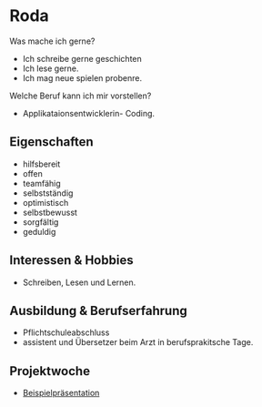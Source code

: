 # Roda

 Was mache ich gerne?

  *  Ich schreibe gerne geschichten
  *  Ich lese gerne.
  *  Ich mag neue spielen probenre.

Welche Beruf kann ich mir vorstellen?

  * Applikataionsentwicklerin- Coding.

## Eigenschaften

- hilfsbereit
- offen
- teamfähig
- selbstständig
- optimistisch
- selbstbewusst
- sorgfältig
- geduldig

## Interessen & Hobbies

- Schreiben, Lesen und Lernen.

## Ausbildung & Berufserfahrung

- Pflichtschuleabschluss
- assistent und Übersetzer beim Arzt in berufsprakitsche Tage.

## Projektwoche

- [Beispielpräsentation](https://docs.google.com/presentation/d/1Wl9AnKdeVt_1ff5ma7_jYd2nnp-qcXuAavCq0PUe0F4/edit?usp=share_link)

